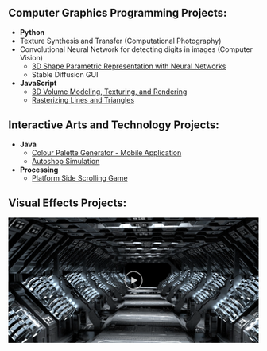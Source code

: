 <!--<h1>Hi, I'm Kathy! <br/>Copmuter Science and Interactive Arts and Technology</h1>-->

<!-- ![banner](banner.png) -->

<h2>Computer Graphics Programming Projects:</h2>

- <b>Python</b>
- Texture Synthesis and Transfer (Computational Photography)
- Convolutional Neural Network for detecting digits in images (Computer Vision)
  - [3D Shape Parametric Representation with Neural Networks](https://github.com/kkxthyl/3D-Shape-Parametric-Representation)
  - Stable Diffusion GUI 
- <b>JavaScript</b>
  - [3D Volume Modeling, Texturing, and Rendering](https://github.com/kkxthyl/3D-Volume-Modeling.git)
  - [Rasterizing Lines and Triangles](https://github.com/kkxthyl/Rasterizing-Lines-and-Triangles.git)

<h2>Interactive Arts and Technology Projects:</h2>

- <b>Java</b>
  - [Colour Palette Generator - Mobile Application](https://github.com/kkxthyl/Colour-Palette-Generator-Mobile-Application.git)
  - [Autoshop Simulation](https://github.com/kkxthyl/Autoshop-Simulation)
- <b>Processing</b>
  - [Platform Side Scrolling Game](https://github.com/kkxthyl/IAT167-final)
 
<h2>Visual Effects Projects:</h2>

[![Procedural Modeling, RBD, and Particle Simulation ](vfx.png)](https://youtu.be/NCgGSOMfNPI)
